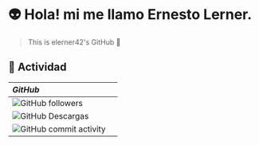 # 👽 Hola! mi me llamo Ernesto Lerner.

> This is elerner42's GitHub :rocket:

## :space_invader: Actividad 

| *GitHub*                                                                                                                        |  |
| :---------------------------------------------------------------------------------------------------------------------------- | -------------------------------------------------------------------------------------------------- |
| ![GitHub followers](https://img.shields.io/github/followers/elerner42?style=social)                                           |
| ![GitHub Descargas](https://img.shields.io/github/downloads/elerner42/42_libft/total?style=social)                            |
| ![GitHub commit activity](https://img.shields.io/github/commit-activity/y/elerner42/42_libft?color=blue&style=social&label=Commit_Activity)|
